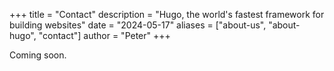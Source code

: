 +++
title = "Contact"
description = "Hugo, the world's fastest framework for building websites"
date = "2024-05-17"
aliases = ["about-us", "about-hugo", "contact"]
author = "Peter"
+++

Coming soon.
